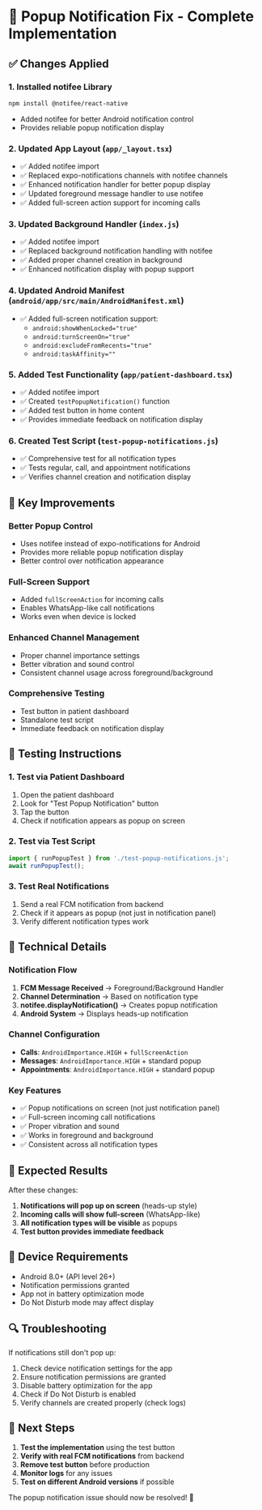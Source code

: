 # 🔔 Popup Notification Fix - Complete Implementation

## ✅ **Changes Applied**

### 1. **Installed notifee Library**
```bash
npm install @notifee/react-native
```
- Added notifee for better Android notification control
- Provides reliable popup notification display

### 2. **Updated App Layout (`app/_layout.tsx`)**
- ✅ Added notifee import
- ✅ Replaced expo-notifications channels with notifee channels
- ✅ Enhanced notification handler for better popup display
- ✅ Updated foreground message handler to use notifee
- ✅ Added full-screen action support for incoming calls

### 3. **Updated Background Handler (`index.js`)**
- ✅ Added notifee import
- ✅ Replaced background notification handling with notifee
- ✅ Added proper channel creation in background
- ✅ Enhanced notification display with popup support

### 4. **Updated Android Manifest (`android/app/src/main/AndroidManifest.xml`)**
- ✅ Added full-screen notification support:
  - `android:showWhenLocked="true"`
  - `android:turnScreenOn="true"`
  - `android:excludeFromRecents="true"`
  - `android:taskAffinity=""`

### 5. **Added Test Functionality (`app/patient-dashboard.tsx`)**
- ✅ Added notifee import
- ✅ Created `testPopupNotification()` function
- ✅ Added test button in home content
- ✅ Provides immediate feedback on notification display

### 6. **Created Test Script (`test-popup-notifications.js`)**
- ✅ Comprehensive test for all notification types
- ✅ Tests regular, call, and appointment notifications
- ✅ Verifies channel creation and notification display

## 🎯 **Key Improvements**

### **Better Popup Control**
- Uses notifee instead of expo-notifications for Android
- Provides more reliable popup notification display
- Better control over notification appearance

### **Full-Screen Support**
- Added `fullScreenAction` for incoming calls
- Enables WhatsApp-like call notifications
- Works even when device is locked

### **Enhanced Channel Management**
- Proper channel importance settings
- Better vibration and sound control
- Consistent channel usage across foreground/background

### **Comprehensive Testing**
- Test button in patient dashboard
- Standalone test script
- Immediate feedback on notification display

## 🧪 **Testing Instructions**

### **1. Test via Patient Dashboard**
1. Open the patient dashboard
2. Look for "Test Popup Notification" button
3. Tap the button
4. Check if notification appears as popup on screen

### **2. Test via Test Script**
```javascript
import { runPopupTest } from './test-popup-notifications.js';
await runPopupTest();
```

### **3. Test Real Notifications**
1. Send a real FCM notification from backend
2. Check if it appears as popup (not just in notification panel)
3. Verify different notification types work

## 🔧 **Technical Details**

### **Notification Flow**
1. **FCM Message Received** → Foreground/Background Handler
2. **Channel Determination** → Based on notification type
3. **notifee.displayNotification()** → Creates popup notification
4. **Android System** → Displays heads-up notification

### **Channel Configuration**
- **Calls**: `AndroidImportance.HIGH` + `fullScreenAction`
- **Messages**: `AndroidImportance.HIGH` + standard popup
- **Appointments**: `AndroidImportance.HIGH` + standard popup

### **Key Features**
- ✅ Popup notifications on screen (not just notification panel)
- ✅ Full-screen incoming call notifications
- ✅ Proper vibration and sound
- ✅ Works in foreground and background
- ✅ Consistent across all notification types

## 🚀 **Expected Results**

After these changes:
1. **Notifications will pop up on screen** (heads-up style)
2. **Incoming calls will show full-screen** (WhatsApp-like)
3. **All notification types will be visible** as popups
4. **Test button provides immediate feedback**

## 📱 **Device Requirements**

- Android 8.0+ (API level 26+)
- Notification permissions granted
- App not in battery optimization mode
- Do Not Disturb mode may affect display

## 🔍 **Troubleshooting**

If notifications still don't pop up:
1. Check device notification settings for the app
2. Ensure notification permissions are granted
3. Disable battery optimization for the app
4. Check if Do Not Disturb is enabled
5. Verify channels are created properly (check logs)

## 📝 **Next Steps**

1. **Test the implementation** using the test button
2. **Verify with real FCM notifications** from backend
3. **Remove test button** before production
4. **Monitor logs** for any issues
5. **Test on different Android versions** if possible

The popup notification issue should now be resolved! 🎉



